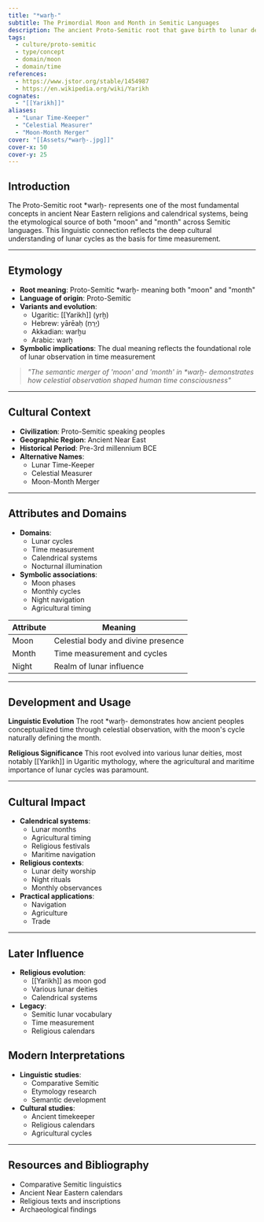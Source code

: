 ```yaml
---
title: "*warḫ-"
subtitle: The Primordial Moon and Month in Semitic Languages
description: The ancient Proto-Semitic root that gave birth to lunar deities and calendrical concepts across the ancient Near East, from Ugaritic Yarikh to Hebrew Yareaḥ.
tags:
  - culture/proto-semitic
  - type/concept
  - domain/moon
  - domain/time
references:
  - https://www.jstor.org/stable/1454987
  - https://en.wikipedia.org/wiki/Yarikh
cognates:
  - "[[Yarikh]]"
aliases:
  - "Lunar Time-Keeper"
  - "Celestial Measurer"
  - "Moon-Month Merger"
cover: "[[Assets/*warḫ-.jpg]]"
cover-x: 50
cover-y: 25
---
```

##  Introduction
The Proto-Semitic root *warḫ- represents one of the most fundamental concepts in ancient Near Eastern religions and calendrical systems, being the etymological source of both "moon" and "month" across Semitic languages. This linguistic connection reflects the deep cultural understanding of lunar cycles as the basis for time measurement.

---

## Etymology

- **Root meaning**: Proto-Semitic *warḫ- meaning both "moon" and "month"
- **Language of origin**: Proto-Semitic
- **Variants and evolution**: 
  - Ugaritic: [[Yarikh]] (yrḫ)
  - Hebrew: yārēaḥ (יָרֵחַ)
  - Akkadian: warḫu
  - Arabic: warḫ
- **Symbolic implications**: The dual meaning reflects the foundational role of lunar observation in time measurement

> _"The semantic merger of 'moon' and 'month' in *warḫ- demonstrates how celestial observation shaped human time consciousness"_

---

##  Cultural Context

- **Civilization**: Proto-Semitic speaking peoples
- **Geographic Region**: Ancient Near East
- **Historical Period**: Pre-3rd millennium BCE
- **Alternative Names**:
  - Lunar Time-Keeper
  - Celestial Measurer
  - Moon-Month Merger

---

## Attributes and Domains

- **Domains**: 
  - Lunar cycles
  - Time measurement
  - Calendrical systems
  - Nocturnal illumination
- **Symbolic associations**: 
  - Moon phases
  - Monthly cycles
  - Night navigation
  - Agricultural timing

| Attribute | Meaning |
|-----------|----------|
| Moon | Celestial body and divine presence |
| Month | Time measurement and cycles |
| Night | Realm of lunar influence |

---

## Development and Usage

**Linguistic Evolution**
The root *warḫ- demonstrates how ancient peoples conceptualized time through celestial observation, with the moon's cycle naturally defining the month.

**Religious Significance**
This root evolved into various lunar deities, most notably [[Yarikh]] in Ugaritic mythology, where the agricultural and maritime importance of lunar cycles was paramount.

---

## Cultural Impact

- **Calendrical systems**: 
  - Lunar months
  - Agricultural timing
  - Religious festivals
  - Maritime navigation
- **Religious contexts**: 
  - Lunar deity worship
  - Night rituals
  - Monthly observances
- **Practical applications**: 
  - Navigation
  - Agriculture
  - Trade

---

## Later Influence

- **Religious evolution**: 
  - [[Yarikh]] as moon god
  - Various lunar deities
  - Calendrical systems
- **Legacy**: 
  - Semitic lunar vocabulary
  - Time measurement
  - Religious calendars

## Modern Interpretations

- **Linguistic studies**: 
  - Comparative Semitic
  - Etymology research
  - Semantic development
- **Cultural studies**: 
  - Ancient timekeeper
  - Religious calendars
  - Agricultural cycles

---

## Resources and Bibliography

- Comparative Semitic linguistics
- Ancient Near Eastern calendars
- Religious texts and inscriptions
- Archaeological findings